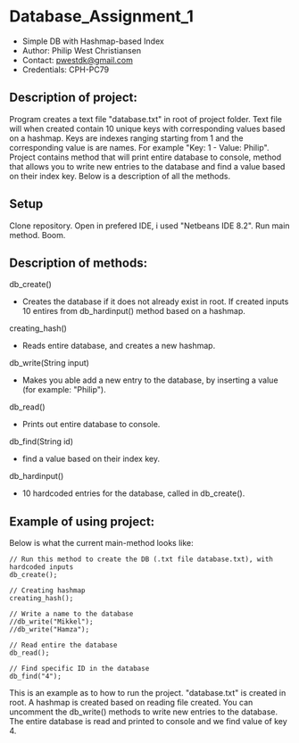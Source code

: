 # Database_Assignment_1 
- Simple DB with Hashmap-based Index
- Author: Philip West Christiansen
- Contact: pwestdk@gmail.com
- Credentials: CPH-PC79

## Description of project: 

Program creates a text file "database.txt" in root of project folder. Text file will when created contain 10 unique keys with corresponding values based on a hashmap. Keys are indexes ranging starting from 1 and the corresponding value is are names. For example "Key: 1 - Value: Philip". Project contains method that will print entire database to console, method that allows you to write new entries to the database and find a value based on their index key. Below is a description of all the methods. 

## Setup

Clone repository. Open in prefered IDE, i used "Netbeans IDE 8.2". Run main method. Boom.  

## Description of methods:

db_create()
- Creates the database if it does not already exist in root. If created inputs 10 entires from db_hardinput() method based on a hashmap. 

creating_hash()
- Reads entire database, and creates a new hashmap. 

db_write(String input)
- Makes you able add a new entry to the database, by inserting a value (for example: "Philip"). 

db_read()
- Prints out entire database to console.

db_find(String id)
- find a value based on their index key.

db_hardinput()
- 10 hardcoded entries for the database, called in db_create().

## Example of using project:

Below is what the current main-method looks like:

    // Run this method to create the DB (.txt file database.txt), with hardcoded inputs
    db_create();

    // Creating hashmap
    creating_hash();

    // Write a name to the database
    //db_write("Mikkel");
    //db_write("Hamza");

    // Read entire the database
    db_read();

    // Find specific ID in the database
    db_find("4");
    
This is an example as to how to run the project. "database.txt" is created in root. A hashmap is created based on reading file created. You can uncomment the db_write() methods to write new entries to the database. The entire database is read and printed to console and we find value of key 4. 
